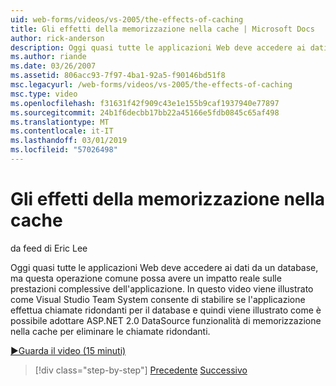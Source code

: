 ```yaml
---
uid: web-forms/videos/vs-2005/the-effects-of-caching
title: Gli effetti della memorizzazione nella cache | Microsoft Docs
author: rick-anderson
description: Oggi quasi tutte le applicazioni Web deve accedere ai dati da un database, ma questa operazione comune può avere un impatto reale sulle prestazioni complessive dell'una...
ms.author: riande
ms.date: 03/26/2007
ms.assetid: 806acc93-7f97-4ba1-92a5-f90146bd51f8
msc.legacyurl: /web-forms/videos/vs-2005/the-effects-of-caching
msc.type: video
ms.openlocfilehash: f31631f42f909c43e1e155b9caf1937940e77897
ms.sourcegitcommit: 24b1f6decbb17bb22a45166e5fdb0845c65af498
ms.translationtype: MT
ms.contentlocale: it-IT
ms.lasthandoff: 03/01/2019
ms.locfileid: "57026498"
---
```

<a name="the-effects-of-caching"></a>Gli effetti della memorizzazione nella cache
====================
da feed di Eric Lee

Oggi quasi tutte le applicazioni Web deve accedere ai dati da un database, ma questa operazione comune possa avere un impatto reale sulle prestazioni complessive dell'applicazione. In questo video viene illustrato come Visual Studio Team System consente di stabilire se l'applicazione effettua chiamate ridondanti per il database e quindi viene illustrato come è possibile adottare ASP.NET 2.0 DataSource funzionalità di memorizzazione nella cache per eliminare le chiamate ridondanti.

[&#9654;Guarda il video (15 minuti)](https://channel9.msdn.com/Blogs/ASP-NET-Site-Videos/the-effects-of-caching)

> [!div class="step-by-step"]
> [Precedente](custom-extraction-rules-and-coded-web-tests.md)
> [Successivo](using-the-load-test-agent.md)
